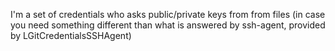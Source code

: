 I'm a set of credentials who asks public/private keys from from files (in case you need something different than what is answered by ssh-agent, provided by LGitCredentialsSSHAgent)